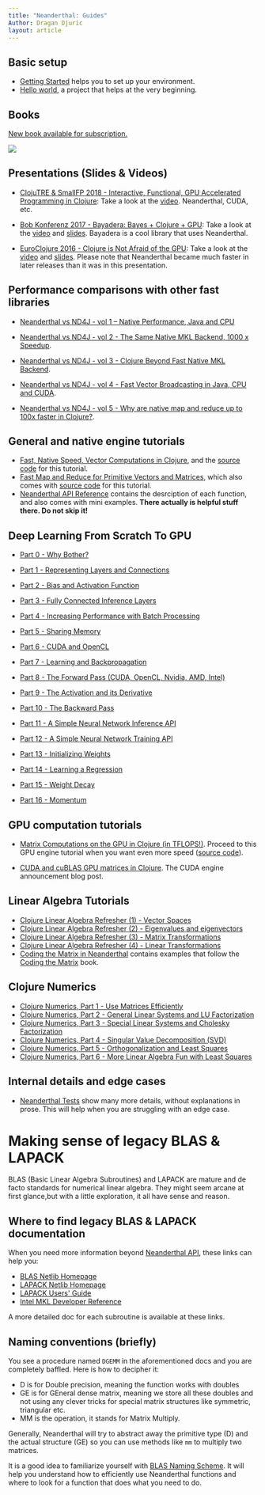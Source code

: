 ```yaml
---
title: "Neanderthal: Guides"
Author: Dragan Djuric
layout: article
---
```


## Basic setup

* [Getting Started](/articles/getting_started.html) helps you to set up your environment.
* [Hello world](https://github.com/uncomplicate/neanderthal/tree/master/examples/hello-world), a project that helps at the very beginning.

## Books

[New book available for subscription.](https://aiprobook.com/deep-learning-for-programmers)

<a href="https://aiprobook.com/deep-learning-for-programmers">
<img src="http://aiprobook.com/img/dlfp-cover.png" style="max-width: 100%"/>
</a>

## Presentations (Slides & Videos)

* [ClojuTRE & SmallFP 2018 - Interactive, Functional, GPU Accelerated Programming in Clojure](https://clojutre.org/2018/#dragandjuric): Take a look at the [video](https://www.youtube.com/watch?v=ZVnbNLks2Ow). Neanderthal, CUDA, etc.

* [Bob Konferenz 2017 - Bayadera: Bayes + Clojure + GPU](https://bobkonf.de/2017/djuric.html): Take a look at the [video](https://www.youtube.com/watch?v=TGxYfi3Vi3s) and [slides](https://dragan.rocks/talks/Bobkonferenz2017/bayadera-bob.html). Bayadera is a cool library that uses Neanderthal.

* [EuroClojure 2016 - Clojure is Not Afraid of the GPU](https://2016.euroclojure.org/speakers#ddjuric): Take a look at the [video](https://www.youtube.com/watch?v=bEOOYbscyTs) and [slides](https://dragan.rocks/talks/EuroClojure2016/clojure-is-not-afraid-of-the-gpu.html). Please note that Neanderthal became much faster in later releases than it was in this presentation.

## Performance comparisons with other fast libraries

* [Neanderthal vs ND4J - vol 1 – Native Performance, Java and CPU](https://dragan.rocks/articles/18/Neanderthal-vs-ND4J-vol1)
* [Neanderthal vs ND4J - vol 2 - The Same Native MKL Backend, 1000 x Speedup](https://dragan.rocks/articles/18/Neanderthal-vs-ND4J-vol2).

* [Neanderthal vs ND4J - vol 3 - Clojure Beyond Fast Native MKL Backend](https://dragan.rocks/articles/18/Neanderthal-vs-ND4J-vol3).

* [Neanderthal vs ND4J - vol 4 - Fast Vector Broadcasting in Java, CPU and CUDA](https://dragan.rocks/articles/18/Neanderthal-vs-ND4J-vol4).

* [Neanderthal vs ND4J - vol 5 - Why are native map and reduce up to 100x faster in Clojure?](https://dragan.rocks/articles/18/Neanderthal-vs-ND4J-vol5).

## General and native engine tutorials

* [Fast, Native Speed, Vector Computations in Clojure](/articles/tutorial_native.html), and the [source code](https://github.com/uncomplicate/neanderthal/blob/master/test/uncomplicate/neanderthal/examples/guides/tutorial_native_test.clj) for this tutorial.
* [Fast Map and Reduce for Primitive Vectors and Matrices](/articles/fast-map-and-reduce-for-primitive-vectors.html), which also comes with [source code](https://github.com/uncomplicate/neanderthal/blob/master/examples/benchmarks/map_reduce.clj) for this tutorial.
* [Neanderthal API Reference](/codox) contains the desrciption of each function, and also comes with mini examples. **There actually is helpful stuff there. Do not skip it!**

## Deep Learning From Scratch To GPU

* [Part 0 - Why Bother?](https://dragan.rocks/articles/19/Deep-Learning-in-Clojure-From-Scratch-to-GPU-0-Why-Bother)

* [Part 1 - Representing Layers and Connections](https://dragan.rocks/articles/19/Deep-Learning-in-Clojure-From-Scratch-to-GPU-1-Representing-Layers-and-Connections)

* [Part 2 - Bias and Activation Function](https://dragan.rocks/articles/19/Deep-Learning-in-Clojure-From-Scratch-to-GPU-2-Bias-and-Activation-Function)

* [Part 3 - Fully Connected Inference Layers](https://dragan.rocks/articles/19/Deep-Learning-in-Clojure-From-Scratch-to-GPU-3-Fully-Connected-Inference-Layers)

* [Part 4 - Increasing Performance with Batch Processing](https://dragan.rocks/articles/19/Deep-Learning-in-Clojure-From-Scratch-to-GPU-4-Increasing-Performance-with-Batch-Processing)

* [Part 5 - Sharing Memory](https://dragan.rocks/articles/19/Deep-Learning-in-Clojure-From-Scratch-to-GPU-5-Sharing-Memory)

* [Part 6 - CUDA and OpenCL](https://dragan.rocks/articles/19/Deep-Learning-in-Clojure-From-Scratch-to-GPU-6-CUDA-and-OpenCL)

* [Part 7 - Learning and Backpropagation](https://dragan.rocks/articles/19/Deep-Learning-in-Clojure-From-Scratch-to-GPU-7-Learning-and-Backpropagation)

* [Part 8 - The Forward Pass (CUDA, OpenCL, Nvidia, AMD, Intel)](https://dragan.rocks/articles/19/Deep-Learning-in-Clojure-From-Scratch-to-GPU-8-The-Forward-Pass-CPU-GPU-CUDA-OpenCL-Nvidia-AMD-Intel)

* [Part 9 - The Activation and its Derivative](https://dragan.rocks/articles/19/Deep-Learning-in-Clojure-From-Scratch-to-GPU-9-The-Activation-and-its-Derivative)

* [Part 10 - The Backward Pass](https://dragan.rocks/articles/19/Deep-Learning-in-Clojure-From-Scratch-to-GPU-10-The-Backward-Pass-CDU-GPU-CUDA-OpenCL-Nvidia-AMD-Intel)

* [Part 11 - A Simple Neural Network Inference API](https://dragan.rocks/articles/19/Deep-Learning-in-Clojure-From-Scratch-to-GPU-11-A-Simple-Neural-Network-API)

* [Part 12 - A Simple Neural Network Training API](https://dragan.rocks/articles/19/Deep-Learning-in-Clojure-From-Scratch-to-GPU-12-A-Simple-Neural-Network-Training-API)

* [Part 13 - Initializing Weights](https://dragan.rocks/articles/19/Deep-Learning-in-Clojure-From-Scratch-to-GPU-13-Initializing-Weights)

* [Part 14 - Learning a Regression](https://dragan.rocks/articles/19/Deep-Learning-in-Clojure-From-Scratch-to-GPU-14-Learning-Regression)

* [Part 15 - Weight Decay](https://dragan.rocks/articles/19/Deep-Learning-in-Clojure-From-Scratch-to-GPU-15-Weight-Decay)

* [Part 16 - Momentum](https://dragan.rocks/articles/19/Deep-Learning-in-Clojure-From-Scratch-to-GPU-16-Momentum)

## GPU computation tutorials

* [Matrix Computations on the GPU in Clojure (in TFLOPS!)](/articles/tutorial_opencl.html). Proceed to this GPU engine tutorial when you want even more speed ([source code](https://github.com/uncomplicate/neanderthal/blob/master/test/uncomplicate/neanderthal/examples/guides/tutorial_opencl_test.clj)).

* [CUDA and cuBLAS GPU matrices in Clojure](https://dragan.rocks/articles/17/CUDA-and-cuBLAS-GPU-matrices-in-Clojure). The CUDA engine announcement blog post.

## Linear Algebra Tutorials

* [Clojure Linear Algebra Refresher (1) - Vector Spaces](https://dragan.rocks/articles/17/Clojure-Linear-Algebra-Refresher-Vector-Spaces)
* [Clojure Linear Algebra Refresher (2) - Eigenvalues and eigenvectors](https://dragan.rocks/articles/17/Clojure-Linear-Algebra-Refresher-Eigenvalues-and-Eigenvectors)
* [Clojure Linear Algebra Refresher (3) - Matrix Transformations](https://dragan.rocks/articles/17/Clojure-Linear-Algebra-Refresher-Matrix-Transformations)
* [Clojure Linear Algebra Refresher (4) - Linear Transformations](https://dragan.rocks/articles/17/Clojure-Linear-Algebra-Refresher-Linear-Transformations)
* [Coding the Matrix in Neanderthal](https://github.com/uncomplicate/neanderthal/tree/master/test/uncomplicate/neanderthal/examples/codingthematrix) contains examples that follow the [Coding the Matrix](https://codingthematrix.com/)
book.

## Clojure Numerics

* [Clojure Numerics, Part 1 - Use Matrices Efficiently](https://dragan.rocks/articles/17/Clojure-Numerics-1-Use-Matrices-Efficiently)
* [Clojure Numerics, Part 2 - General Linear Systems and LU Factorization](https://dragan.rocks/articles/17/Clojure-Numerics-2-General-Linear-Systems-and-LU-Factorization)
* [Clojure Numerics, Part 3 - Special Linear Systems and Cholesky Factorization](https://dragan.rocks/articles/17/Clojure-Numerics-3-Special-Linear-Systems-and-Cholesky-Factorization)
* [Clojure Numerics, Part 4 - Singular Value Decomposition (SVD)](https://dragan.rocks/articles/17/Clojure-Numerics-4-Singular-Value-Decomposition-SVD)
* [Clojure Numerics, Part 5 - Orthogonalization and Least Squares](https://dragan.rocks/articles/17/Clojure-Numerics-5-Orthogonalization-and-Least-Squares)
* [Clojure Numerics, Part 6 - More Linear Algebra Fun with Least Squares](https://dragan.rocks/articles/17/Clojure-Numerics-6-More-Linear-Algebra-Fun-with-Least-Squares)

## Internal details and edge cases

* [Neanderthal Tests](https://github.com/uncomplicate/neanderthal/tree/master/test/uncomplicate/neanderthal) show many more details, without explanations in prose. This will help when you are struggling with an edge case.

# Making sense of legacy BLAS & LAPACK

BLAS (Basic Linear Algebra Subroutines) and LAPACK are mature and de facto standards
for numerical linear algebra. They might seem arcane at first glance,but with a
little exploration, it all have sense and reason.

## Where to find legacy BLAS & LAPACK documentation

When you need more information beyond [Neanderthal API](/codox), these links can help you:

* [BLAS Netlib Homepage](https://netlib.org/blas/)
* [LAPACK Netlib Homepage](https://netlib.org/lapack/)
* [LAPACK Users' Guide](https://www.netlib.org/lapack/lug/)
* [Intel MKL Developer Reference](https://software.intel.com/en-us/mkl-reference-manual-for-c)

A more detailed doc for each subroutine is available at these links.

## Naming conventions (briefly)

You see a procedure named `DGEMM` in the aforementioned docs and you are completely baffled. Here is how to decipher it:

* D is for Double precision, meaning the function works with doubles
* GE is for GEneral dense matrix, meaning we store all these doubles and not using any clever tricks for special matrix structures like symmetric, triangular etc.
* MM is the operation, it stands for Matrix Multiply.

Generally, Neanderthal will try to abstract away the primitive type (D) and the actual structure (GE) so you can
use methods like `mm` to multiply two matrices.

It is a good idea to familiarize yourself with [BLAS Naming Scheme](https://software.intel.com/en-us/node/520726). It will help you understand how to efficiently use Neanderthal functions and where to look for a function that does what you need to do.
